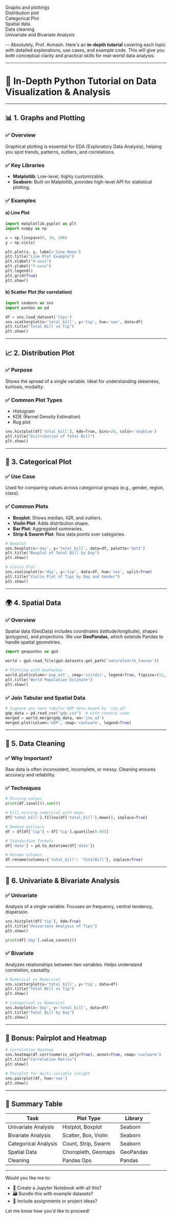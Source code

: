 Graphs and plottings<br>
Distribution plot<br>
Categorical Plot<br>
Spatial data<br>
Data  cleaning<br>
Univariate and Bivariate Analysis<br>

--
Absolutely, Prof. Avinash. Here's an **in-depth tutorial** covering each topic with detailed explanations, use cases, and example code. This will give you both conceptual clarity and practical skills for real-world data analysis.

---

# 🧠 In-Depth Python Tutorial on Data Visualization & Analysis

---

## 📊 1. Graphs and Plotting

### ✅ **Overview**
Graphical plotting is essential for EDA (Exploratory Data Analysis), helping you spot trends, patterns, outliers, and correlations.

### ✅ **Key Libraries**
- **Matplotlib**: Low-level, highly customizable.
- **Seaborn**: Built on Matplotlib, provides high-level API for statistical plotting.

### ✅ **Examples**

#### a) Line Plot

```python
import matplotlib.pyplot as plt
import numpy as np

x = np.linspace(0, 10, 100)
y = np.sin(x)

plt.plot(x, y, label='Sine Wave')
plt.title("Line Plot Example")
plt.xlabel("X-axis")
plt.ylabel("Y-axis")
plt.legend()
plt.grid(True)
plt.show()
```

#### b) Scatter Plot (for correlation)

```python
import seaborn as sns
import pandas as pd

df = sns.load_dataset('tips')
sns.scatterplot(x='total_bill', y='tip', hue='sex', data=df)
plt.title("Total Bill vs Tip")
plt.show()
```

---

## 📈 2. Distribution Plot

### ✅ **Purpose**
Shows the spread of a single variable. Ideal for understanding skewness, kurtosis, modality.

### ✅ **Common Plot Types**
- Histogram
- KDE (Kernel Density Estimation)
- Rug plot

```python
sns.histplot(df['total_bill'], kde=True, bins=20, color='skyblue')
plt.title("Distribution of Total Bill")
plt.show()
```

---

## 🧃 3. Categorical Plot

### ✅ **Use Case**
Used for comparing values across categorical groups (e.g., gender, region, class).

### ✅ **Common Plots**
- **Boxplot**: Shows median, IQR, and outliers.
- **Violin Plot**: Adds distribution shape.
- **Bar Plot**: Aggregated summaries.
- **Strip & Swarm Plot**: Raw data points over categories.

```python
# Boxplot
sns.boxplot(x='day', y='total_bill', data=df, palette='Set3')
plt.title("Boxplot of Total Bill by Day")
plt.show()
```

```python
# Violin Plot
sns.violinplot(x='day', y='tip', data=df, hue='sex', split=True)
plt.title("Violin Plot of Tips by Day and Gender")
plt.show()
```

---

## 🌍 4. Spatial Data

### ✅ **Overview**
Spatial data (GeoData) includes coordinates (latitude/longitude), shapes (polygons), and projections. We use **GeoPandas**, which extends Pandas to handle spatial geometries.

```python
import geopandas as gpd

world = gpd.read_file(gpd.datasets.get_path('naturalearth_lowres'))

# Plotting with GeoPandas
world.plot(column='pop_est', cmap='viridis', legend=True, figsize=(12, 6))
plt.title("World Population Estimate")
plt.show()
```

### ✅ **Join Tabular and Spatial Data**
```python
# Suppose you have tabular GDP data keyed by 'iso_a3'
gdp_data = pd.read_csv("gdp.csv")  # with country code
merged = world.merge(gdp_data, on='iso_a3')
merged.plot(column='GDP', cmap='coolwarm', legend=True)
```

---

## 🧹 5. Data Cleaning

### ✅ **Why Important?**
Raw data is often inconsistent, incomplete, or messy. Cleaning ensures accuracy and reliability.

### ✅ **Techniques**

```python
# Missing values
print(df.isnull().sum())

# Fill missing numerical with mean
df['total_bill'].fillna(df['total_bill'].mean(), inplace=True)

# Remove outliers
df = df[df['tip'] < df['tip'].quantile(0.99)]

# Standardize formats
df['date'] = pd.to_datetime(df['date'])

# Rename columns
df.rename(columns={'total_bill': 'TotalBill'}, inplace=True)
```

---

## 🔎 6. Univariate & Bivariate Analysis

### ✅ **Univariate**
Analysis of a single variable. Focuses on frequency, central tendency, dispersion.

```python
sns.histplot(df['tip'], kde=True)
plt.title("Univariate Analysis of Tips")
plt.show()
```

```python
print(df['day'].value_counts())
```

### ✅ **Bivariate**
Analyzes relationships between two variables. Helps understand correlation, causality.

```python
# Numerical vs Numerical
sns.scatterplot(x='total_bill', y='tip', data=df)
plt.title("Total Bill vs Tip")
plt.show()

# Categorical vs Numerical
sns.boxplot(x='day', y='total_bill', data=df)
plt.title("Total Bill by Day")
plt.show()
```

---

## 📌 Bonus: Pairplot and Heatmap

```python
# Correlation Heatmap
sns.heatmap(df.corr(numeric_only=True), annot=True, cmap='coolwarm')
plt.title("Correlation Matrix")
plt.show()

# Pairplot for multi-variable insight
sns.pairplot(df, hue='sex')
plt.show()
```

---

## 🧠 Summary Table

| Task                  | Plot Type            | Library      |
|-----------------------|----------------------|--------------|
| Univariate Analysis   | Histplot, Boxplot    | Seaborn      |
| Bivariate Analysis    | Scatter, Box, Violin | Seaborn      |
| Categorical Analysis  | Count, Strip, Swarm  | Seaborn      |
| Spatial Data          | Choropleth, Geomaps  | GeoPandas    |
| Cleaning              | Pandas Ops           | Pandas       |

---

Would you like me to:
- 📓 Create a Jupyter Notebook with all this?
- 🗃 Bundle this with example datasets?
- 🧪 Include assignments or project ideas?

Let me know how you'd like to proceed!
